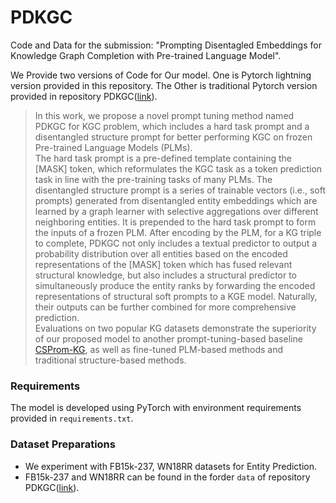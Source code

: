 # PDKGC

Code and Data for the submission: "Prompting Disentagled Embeddings for Knowledge Graph Completion with Pre-trained Language Model".

We Provide two versions of Code for Our model. One is Pytorch lightning version provided in this repository. The Other is traditional Pytorch version provided in repository PDKGC([link](https://github.com/genggengcss/PDKGC)).

>In this work, we propose a novel prompt tuning method named PDKGC for KGC problem, which includes a hard task prompt and a disentangled structure prompt for better performing KGC on frozen Pre-trained Language Models (PLMs).
<br>The hard task prompt is a pre-defined template containing the [MASK] token, which reformulates the KGC task as a token prediction task in line with the pre-training tasks of many PLMs.
The disentangled structure prompt is a series of trainable vectors (i.e., soft prompts) generated from disentangled entity embeddings which are learned by a graph learner with selective aggregations over different neighboring entities. It is prepended to the hard task prompt to form the inputs of a frozen PLM.
After encoding by the PLM, for a KG triple to complete, PDKGC not only includes a textual predictor to output a probability distribution over all entities based on the encoded representations of the [MASK] token which has fused relevant structural knowledge, but also includes a structural predictor to simultaneously produce the entity ranks by forwarding the encoded representations of structural soft prompts to a KGE model.
Naturally, their outputs can be further combined for more comprehensive prediction.
<br>Evaluations on two popular KG datasets demonstrate the superiority of our proposed model to another prompt-tuning-based baseline [CSProm-KG](https://arxiv.org/abs/2307.01709), as well as fine-tuned PLM-based methods and traditional structure-based methods.


### Requirements

The model is developed using PyTorch with environment requirements provided in `requirements.txt`.

### Dataset Preparations

- We experiment with FB15k-237, WN18RR datasets for Entity Prediction.
- FB15k-237 and WN18RR can be found in the forder `data` of repository PDKGC([link](https://github.com/genggengcss/PDKGC)).
